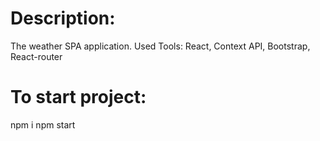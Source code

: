 # Description:

The weather SPA application.
Used Tools: React, Context API, Bootstrap, React-router

# To start project:

npm i
npm start
